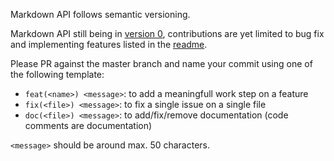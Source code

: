 
Markdown API follows semantic versioning.

Markdown API still being in [version 0](https://semver.org/#spec-item-4), contributions are yet limited to bug fix and implementing features listed in the [readme](./README.md#todo).

Please PR against the master branch and name your commit using one of the following template:

- `feat(<name>) <message>`: to add a meaningfull work step on a feature
- `fix(<file>) <message>`: to fix a single issue on a single file
- `doc(<file>) <message>`: to add/fix/remove documentation (code comments are documentation)

`<message>` should be around max. 50 characters.
